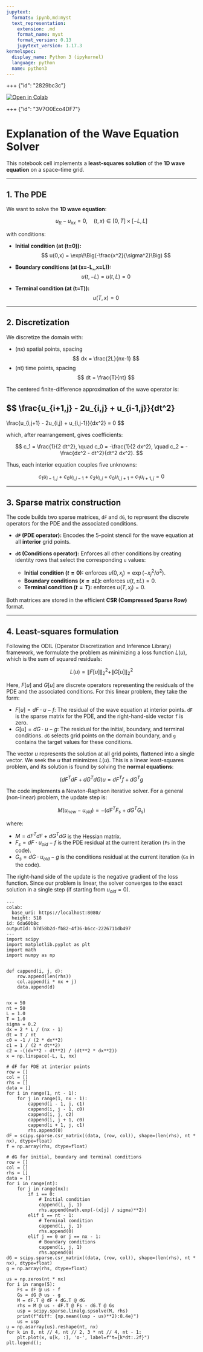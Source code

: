 ```yaml
---
jupytext:
  formats: ipynb,md:myst
  text_representation:
    extension: .md
    format_name: myst
    format_version: 0.13
    jupytext_version: 1.17.3
kernelspec:
  display_name: Python 3 (ipykernel)
  language: python
  name: python3
---
```


+++ {"id": "2829bc3c"}

[![Open in
Colab](https://colab.research.google.com/assets/colab-badge.svg)](https://colab.research.google.com/github/slitvinov/odil-examples/blob/main/iterations.ipynb)

+++ {"id": "3V7O0Eco4DF7"}

# Explanation of the Wave Equation Solver

This notebook cell implements a **least-squares solution** of the **1D wave equation** on a space–time grid.

---

## 1. The PDE

We want to solve the **1D wave equation**:

$$
u_{tt} - u_{xx} = 0, \quad (t,x) \in [0,T]\times[-L,L]
$$

with conditions:

- **Initial condition (at \(t=0\)):**
$$
u(0,x) = \exp\!\Big(-\frac{x^2}{\sigma^2}\Big)
$$

- **Boundary conditions (at \(x=-L,\,x=L\)):**
$$
u(t, -L) = u(t, L) = 0
$$

- **Terminal condition (at \(t=T\)):**
$$
u(T, x) = 0
$$

---

## 2. Discretization

We discretize the domain with:
- \(nx\) spatial points, spacing
$$
dx = \frac{2L}{nx-1}
$$
- \(nt\) time points, spacing
$$
dt = \frac{T}{nt}
$$

The centered finite-difference approximation of the wave operator is:

$$
\frac{u_{i+1,j} - 2u_{i,j} + u_{i-1,j}}{dt^2}
-
\frac{u_{i,j+1} - 2u_{i,j} + u_{i,j-1}}{dx^2} = 0
$$

which, after rearrangement, gives coefficients:

$$
c_1 = \frac{1}{2 dt^2}, \quad
c_0 = -\frac{1}{2 dx^2}, \quad
c_2 = -\frac{dx^2 - dt^2}{dt^2 dx^2}.
$$

Thus, each interior equation couples five unknowns:

$$
c_1 u_{i-1,j} + c_0 u_{i,j-1} + c_2 u_{i,j} + c_0 u_{i,j+1} + c_1 u_{i+1,j} = 0
$$

---

## 3. Sparse matrix construction

The code builds two sparse matrices, `dF` and `dG`, to represent the discrete operators for the PDE and the associated conditions.

- **`dF` (PDE operator):** Encodes the 5-point stencil for the wave equation at all **interior** grid points.

- **`dG` (Conditions operator):** Enforces all other conditions by creating identity rows that select the corresponding `u` values:
  - **Initial condition ($t=0$):** enforces $u(0,x_j) = \exp(-x_j^2/\sigma^2)$.
  - **Boundary conditions ($x=\pm L$):** enforces $u(t, \pm L) = 0$.
  - **Terminal condition ($t=T$):** enforces $u(T, x_j) = 0$.

Both matrices are stored in the efficient **CSR (Compressed Sparse Row)** format.

---

## 4. Least-squares formulation

Following the ODIL (Operator Discretization and Inference Library) framework, we formulate the problem as minimizing a loss function $L(u)$, which is the sum of squared residuals:

$$
L(u) = \|F[u]\|_2^2 + \|G[u]\|_2^2
$$

Here, $F[u]$ and $G[u]$ are discrete operators representing the residuals of the PDE and the associated conditions. For this linear problem, they take the form:

- $F[u] = dF \cdot u - f$: The residual of the wave equation at interior points. `dF` is the sparse matrix for the PDE, and the right-hand-side vector `f` is zero.
- $G[u] = dG \cdot u - g$: The residual for the initial, boundary, and terminal conditions. `dG` selects grid points on the domain boundary, and `g` contains the target values for these conditions.

The vector $u$ represents the solution at all grid points, flattened into a single vector. We seek the $u$ that minimizes $L(u)$. This is a linear least-squares problem, and its solution is found by solving the **normal equations**:

$$
(dF^T dF + dG^T dG) u = dF^T f + dG^T g
$$

The code implements a Newton-Raphson iterative solver. For a general (non-linear) problem, the update step is:

$$
M (u_{new} - u_{old}) = - (dF^T F_s + dG^T G_s)
$$

where:
- $M = dF^T dF + dG^T dG$ is the Hessian matrix.
- $F_s = dF \cdot u_{old} - f$ is the PDE residual at the current iteration (`Fs` in the code).
- $G_s = dG \cdot u_{old} - g$ is the conditions residual at the current iteration (`Gs` in the code).

The right-hand side of the update is the negative gradient of the loss function. Since our problem is linear, the solver converges to the exact solution in a single step (if starting from $u_{old}=0$).

```{code-cell} ipython3
---
colab:
  base_uri: https://localhost:8080/
  height: 518
id: 6da60b8c
outputId: b7d58b2d-fb82-4f36-b6cc-2226711db497
---
import scipy
import matplotlib.pyplot as plt
import math
import numpy as np


def cappend(i, j, d):
    row.append(len(rhs))
    col.append(i * nx + j)
    data.append(d)


nx = 50
nt = 50
L = 1.0
T = 1.0
sigma = 0.2
dx = 2 * L / (nx - 1)
dt = T / nt
c0 = -1 / (2 * dx**2)
c1 = 1 / (2 * dt**2)
c2 = -((dx**2 - dt**2) / (dt**2 * dx**2))
x = np.linspace(-L, L, nx)

# dF for PDE at interior points
row = []
col = []
rhs = []
data = []
for i in range(1, nt - 1):
    for j in range(1, nx - 1):
        cappend(i - 1, j, c1)
        cappend(i, j - 1, c0)
        cappend(i, j, c2)
        cappend(i, j + 1, c0)
        cappend(i + 1, j, c1)
        rhs.append(0)
dF = scipy.sparse.csr_matrix((data, (row, col)), shape=(len(rhs), nt * nx), dtype=float)
f = np.array(rhs, dtype=float)

# dG for initial, boundary and terminal conditions
row = []
col = []
rhs = []
data = []
for i in range(nt):
    for j in range(nx):
        if i == 0:
            # Initial condition
            cappend(i, j, 1)
            rhs.append(math.exp(-(x[j] / sigma)**2))
        elif i == nt - 1:
            # Terminal condition
            cappend(i, j, 1)
            rhs.append(0)
        elif j == 0 or j == nx - 1:
            # Boundary conditions
            cappend(i, j, 1)
            rhs.append(0)
dG = scipy.sparse.csr_matrix((data, (row, col)), shape=(len(rhs), nt * nx), dtype=float)
g = np.array(rhs, dtype=float)

us = np.zeros(nt * nx)
for i in range(5):
    Fs = dF @ us - f
    Gs = dG @ us - g
    M = dF.T @ dF + dG.T @ dG
    rhs = M @ us - dF.T @ Fs - dG.T @ Gs
    usp = scipy.sparse.linalg.spsolve(M, rhs)
    print(f"diff: {np.mean((usp - us)**2):8.4e}")
    us = usp
u = np.asarray(us).reshape(nt, nx)
for k in 0, nt // 4, nt // 2, 3 * nt // 4, nt - 1:
    plt.plot(x, u[k, :], 'o-', label=f"t={k*dt:.2f}")
plt.legend();
```
